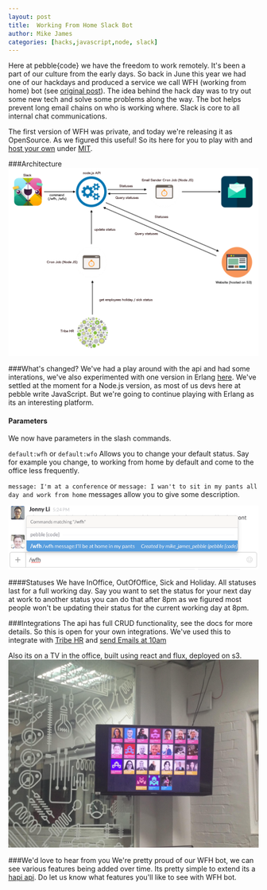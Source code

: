 ```yaml
---
layout: post
title:  Working From Home Slack Bot
author: Mike James
categories: [hacks,javascript,node, slack]
---
```

Here at pebble{code} we have the freedom to work remotely. It's been a part of our culture from the early days. So back in June this year we had one of our hackdays and produced a service we call WFH (working from home) bot (see [original post](/blog/hack-day-wfh-bot)). The idea behind the hack day was to try out some new tech and solve some problems along the way. The bot helps prevent long email chains on who is working where. Slack is core to all internal chat communications. 

The first version of WFH was private, and today we're releasing it as OpenSource. As we figured this useful! So its here for you to play with and [host your own](https://github.com/pebblecode/wfh-api) under [MIT](http://opensource.org/licenses/mit-license.php). 

###Architecture
![image of architecture](/img/posts/2015-11-03-wfh-slack/diagram.png)

###What's changed?
We've had a play around with the api and had some interations, we've also experimented with one version in Erlang [here](https://github.com/pebblecode/wfh2_backend). We've settled at the moment for a Node.js version, as most of us devs here at pebble write JavaScript. But we're going to continue playing with Erlang as its an interesting platform.

#### Parameters
We now have parameters in the slash commands.

  `default:wfh` or `default:wfo` 
  Allows you to change your default status. Say for example you change, to working from home by default and come to the office less frequently.

  `message: I'm at a conference` or `message: I wan't to sit in my pants all day and work from home` 
  messages allow you to give some description. 

![Screen shot](/img/posts/2015-11-03-wfh-slack/screenshot.png)

####Statuses
We have InOffice, OutOfOffice, Sick and Holiday. All statuses last for a full working day. Say you want to set the status for your next day at work to another status you can do that after 8pm as we figured most people won't be updating their status for the current working day at 8pm. 

###Integrations
The api has full CRUD functionality, see the docs for more details. So this is open for your own integrations. We've used this to integrate with [Tribe HR](https://github.com/pebblecode/tribehr-holiday-fetcher) and [send Emails at 10am](https://github.com/pebblecode/wfh-email-cron)

Also its on a TV in the office, built using react and flux, deployed on s3.
![TV](/img/posts/2015-11-03-wfh-slack/tv.jpg)

###We'd love to hear from you
We're pretty proud of our WFH bot, we can see various features being added over time. Its pretty simple to extend its a [hapi api](http://hapijs.com/). Do let us know what features you'll like to see with WFH bot.
